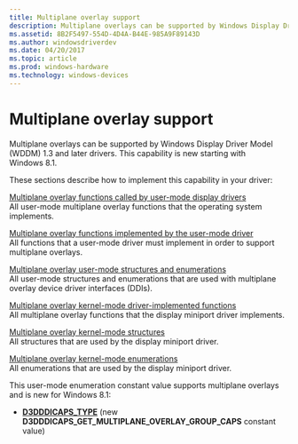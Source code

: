 ```yaml
---
title: Multiplane overlay support
description: Multiplane overlays can be supported by Windows Display Driver Model (WDDM) 1.3 and later drivers. This capability is new starting with Windows 8.1.
ms.assetid: 8B2F5497-554D-4D4A-B44E-985A9F89143D
ms.author: windowsdriverdev
ms.date: 04/20/2017
ms.topic: article
ms.prod: windows-hardware
ms.technology: windows-devices
---
```


# Multiplane overlay support


Multiplane overlays can be supported by Windows Display Driver Model (WDDM) 1.3 and later drivers. This capability is new starting with Windows 8.1.

These sections describe how to implement this capability in your driver:

<span id="Multiplane_overlay_functions_called_by_user-mode_display_drivers"></span><span id="multiplane_overlay_functions_called_by_user-mode_display_drivers"></span><span id="MULTIPLANE_OVERLAY_FUNCTIONS_CALLED_BY_USER-MODE_DISPLAY_DRIVERS"></span>[Multiplane overlay functions called by user-mode display drivers](https://msdn.microsoft.com/library/windows/hardware/dn265491)  
All user-mode multiplane overlay functions that the operating system implements.

<span id="Multiplane_overlay_functions_implemented_by_the_user-mode_driver"></span><span id="multiplane_overlay_functions_implemented_by_the_user-mode_driver"></span><span id="MULTIPLANE_OVERLAY_FUNCTIONS_IMPLEMENTED_BY_THE_USER-MODE_DRIVER"></span>[Multiplane overlay functions implemented by the user-mode driver](https://msdn.microsoft.com/library/windows/hardware/dn265484)  
All functions that a user-mode driver must implement in order to support multiplane overlays.

<span id="Multiplane_overlay_user-mode_structures_and_enumerations"></span><span id="multiplane_overlay_user-mode_structures_and_enumerations"></span><span id="MULTIPLANE_OVERLAY_USER-MODE_STRUCTURES_AND_ENUMERATIONS"></span>[Multiplane overlay user-mode structures and enumerations](https://msdn.microsoft.com/library/windows/hardware/dn265489)  
All user-mode structures and enumerations that are used with multiplane overlay device driver interfaces (DDIs).

<span id="Multiplane_overlay_kernel-mode_driver-implemented_functions"></span><span id="multiplane_overlay_kernel-mode_driver-implemented_functions"></span><span id="MULTIPLANE_OVERLAY_KERNEL-MODE_DRIVER-IMPLEMENTED_FUNCTIONS"></span>[Multiplane overlay kernel-mode driver-implemented functions](https://msdn.microsoft.com/library/windows/hardware/dn265485)  
All multiplane overlay functions that the display miniport driver implements.

<span id="Multiplane_overlay_kernel-mode_structures"></span><span id="multiplane_overlay_kernel-mode_structures"></span><span id="MULTIPLANE_OVERLAY_KERNEL-MODE_STRUCTURES"></span>[Multiplane overlay kernel-mode structures](https://msdn.microsoft.com/library/windows/hardware/dn265486)  
All structures that are used by the display miniport driver.

<span id="Multiplane_overlay_kernel-mode_enumerations"></span><span id="multiplane_overlay_kernel-mode_enumerations"></span><span id="MULTIPLANE_OVERLAY_KERNEL-MODE_ENUMERATIONS"></span>[Multiplane overlay kernel-mode enumerations](https://msdn.microsoft.com/library/windows/hardware/dn265483)  
All enumerations that are used by the display miniport driver.

This user-mode enumeration constant value supports multiplane overlays and is new for Windows 8.1:

-   [**D3DDDICAPS\_TYPE**](https://msdn.microsoft.com/library/windows/hardware/ff544132) (new **D3DDDICAPS\_GET\_MULTIPLANE\_OVERLAY\_GROUP\_CAPS** constant value)

 

 





